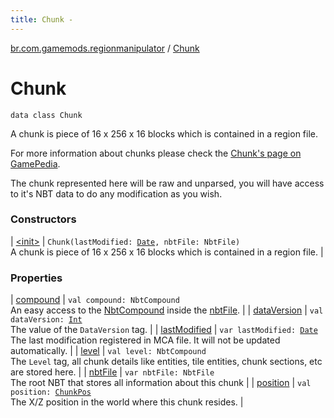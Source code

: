 ```yaml
---
title: Chunk - 
---
```


[br.com.gamemods.regionmanipulator](../index.html) / [Chunk](./index.html)

# Chunk

`data class Chunk`

A chunk is piece of 16 x 256 x 16 blocks which is contained in a region file.

For more information about chunks please check the [Chunk's page on GamePedia](https://minecraft.gamepedia.com/Chunk).

The chunk represented here will be raw and unparsed, you will have access to it's NBT data to do any modification as you wish.

### Constructors

| [&lt;init&gt;](-init-.html) | `Chunk(lastModified: `[`Date`](https://docs.oracle.com/javase/6/docs/api/java/util/Date.html)`, nbtFile: NbtFile)`<br>A chunk is piece of 16 x 256 x 16 blocks which is contained in a region file. |

### Properties

| [compound](compound.html) | `val compound: NbtCompound`<br>An easy access to the [NbtCompound](#) inside the [nbtFile](nbt-file.html). |
| [dataVersion](data-version.html) | `val dataVersion: `[`Int`](https://kotlinlang.org/api/latest/jvm/stdlib/kotlin/-int/index.html)<br>The value of the `DataVersion` tag. |
| [lastModified](last-modified.html) | `var lastModified: `[`Date`](https://docs.oracle.com/javase/6/docs/api/java/util/Date.html)<br>The last modification registered in MCA file. It will not be updated automatically. |
| [level](level.html) | `val level: NbtCompound`<br>The `Level` tag, all chunk details like entities, tile entities, chunk sections, etc are stored here. |
| [nbtFile](nbt-file.html) | `var nbtFile: NbtFile`<br>The root NBT that stores all information about this chunk |
| [position](position.html) | `val position: `[`ChunkPos`](../-chunk-pos/index.html)<br>The X/Z position in the world where this chunk resides. |

